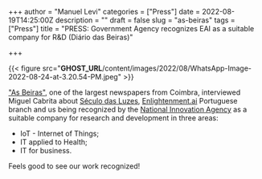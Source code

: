 +++
author = "Manuel Levi"
categories = ["Press"]
date = 2022-08-19T14:25:00Z
description = ""
draft = false
slug = "as-beiras"
tags = ["Press"]
title = "PRESS: Government Agency recognizes EAI as a suitable company for R&D (Diário das Beiras)"

+++


{{< figure src="__GHOST_URL__/content/images/2022/08/WhatsApp-Image-2022-08-24-at-3.20.54-PM.jpeg" >}}

["As Beiras"](https://www.asbeiras.pt), one of the largest newspapers from Coimbra, interviewed Miguel Cabrita about [Século das Luzes](https://seculodasluzes.pt), [Enlightenment.ai](https://enlightenment.ai) Portuguese branch and us being recognized by the [National Innovation Agency](https://www.ani.pt/) as a suitable company for research and development in three areas:

* IoT - Internet of Things;
* IT applied to Health;
* IT for business.

Feels good to see our work recognized!

